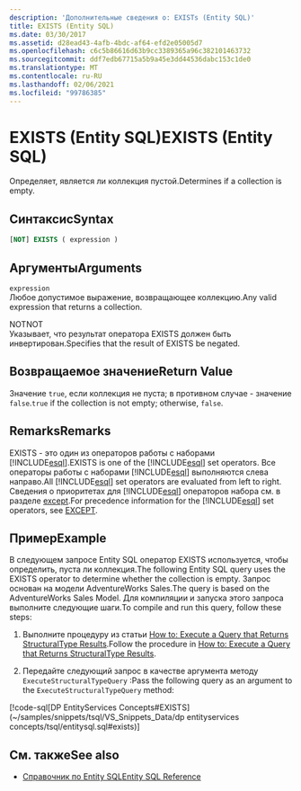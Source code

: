 ```yaml
---
description: 'Дополнительные сведения о: EXISTs (Entity SQL)'
title: EXISTS (Entity SQL)
ms.date: 03/30/2017
ms.assetid: d28ead43-4afb-4bdc-af64-efd2e05005d7
ms.openlocfilehash: c6c5b86616d63b9cc3389365a96c382101463732
ms.sourcegitcommit: ddf7edb67715a5b9a45e3dd44536dabc153c1de0
ms.translationtype: MT
ms.contentlocale: ru-RU
ms.lasthandoff: 02/06/2021
ms.locfileid: "99786385"
---
```

# <a name="exists-entity-sql"></a><span data-ttu-id="a6171-103">EXISTS (Entity SQL)</span><span class="sxs-lookup"><span data-stu-id="a6171-103">EXISTS (Entity SQL)</span></span>

<span data-ttu-id="a6171-104">Определяет, является ли коллекция пустой.</span><span class="sxs-lookup"><span data-stu-id="a6171-104">Determines if a collection is empty.</span></span>  
  
## <a name="syntax"></a><span data-ttu-id="a6171-105">Синтаксис</span><span class="sxs-lookup"><span data-stu-id="a6171-105">Syntax</span></span>  
  
```sql  
[NOT] EXISTS ( expression )  
```  
  
## <a name="arguments"></a><span data-ttu-id="a6171-106">Аргументы</span><span class="sxs-lookup"><span data-stu-id="a6171-106">Arguments</span></span>  

 `expression`  
 <span data-ttu-id="a6171-107">Любое допустимое выражение, возвращающее коллекцию.</span><span class="sxs-lookup"><span data-stu-id="a6171-107">Any valid expression that returns a collection.</span></span>  
  
 <span data-ttu-id="a6171-108">NOT</span><span class="sxs-lookup"><span data-stu-id="a6171-108">NOT</span></span>  
 <span data-ttu-id="a6171-109">Указывает, что результат оператора EXISTS должен быть инвертирован.</span><span class="sxs-lookup"><span data-stu-id="a6171-109">Specifies that the result of EXISTS be negated.</span></span>  
  
## <a name="return-value"></a><span data-ttu-id="a6171-110">Возвращаемое значение</span><span class="sxs-lookup"><span data-stu-id="a6171-110">Return Value</span></span>  

 <span data-ttu-id="a6171-111">Значение `true`, если коллекция не пуста; в противном случае - значение `false`.</span><span class="sxs-lookup"><span data-stu-id="a6171-111">`true` if the collection is not empty; otherwise, `false`.</span></span>  
  
## <a name="remarks"></a><span data-ttu-id="a6171-112">Remarks</span><span class="sxs-lookup"><span data-stu-id="a6171-112">Remarks</span></span>  

 <span data-ttu-id="a6171-113">EXISTS - это один из операторов работы с наборами [!INCLUDE[esql](../../../../../../includes/esql-md.md)].</span><span class="sxs-lookup"><span data-stu-id="a6171-113">EXISTS is one of the [!INCLUDE[esql](../../../../../../includes/esql-md.md)] set operators.</span></span> <span data-ttu-id="a6171-114">Все операторы работы с наборами [!INCLUDE[esql](../../../../../../includes/esql-md.md)] выполняются слева направо.</span><span class="sxs-lookup"><span data-stu-id="a6171-114">All [!INCLUDE[esql](../../../../../../includes/esql-md.md)] set operators are evaluated from left to right.</span></span> <span data-ttu-id="a6171-115">Сведения о приоритетах для [!INCLUDE[esql](../../../../../../includes/esql-md.md)] операторов набора см. в разделе [except](except-entity-sql.md).</span><span class="sxs-lookup"><span data-stu-id="a6171-115">For precedence information for the [!INCLUDE[esql](../../../../../../includes/esql-md.md)] set operators, see [EXCEPT](except-entity-sql.md).</span></span>  
  
## <a name="example"></a><span data-ttu-id="a6171-116">Пример</span><span class="sxs-lookup"><span data-stu-id="a6171-116">Example</span></span>  

 <span data-ttu-id="a6171-117">В следующем запросе Entity SQL оператор EXISTS используется, чтобы определить, пуста ли коллекция.</span><span class="sxs-lookup"><span data-stu-id="a6171-117">The following Entity SQL query uses the EXISTS operator to determine whether the collection is empty.</span></span> <span data-ttu-id="a6171-118">Запрос основан на модели AdventureWorks Sales.</span><span class="sxs-lookup"><span data-stu-id="a6171-118">The query is based on the AdventureWorks Sales Model.</span></span> <span data-ttu-id="a6171-119">Для компиляции и запуска этого запроса выполните следующие шаги.</span><span class="sxs-lookup"><span data-stu-id="a6171-119">To compile and run this query, follow these steps:</span></span>  
  
1. <span data-ttu-id="a6171-120">Выполните процедуру из статьи [How to: Execute a Query that Returns StructuralType Results](../how-to-execute-a-query-that-returns-structuraltype-results.md).</span><span class="sxs-lookup"><span data-stu-id="a6171-120">Follow the procedure in [How to: Execute a Query that Returns StructuralType Results](../how-to-execute-a-query-that-returns-structuraltype-results.md).</span></span>  
  
2. <span data-ttu-id="a6171-121">Передайте следующий запрос в качестве аргумента методу `ExecuteStructuralTypeQuery` :</span><span class="sxs-lookup"><span data-stu-id="a6171-121">Pass the following query as an argument to the `ExecuteStructuralTypeQuery` method:</span></span>  
  
 [!code-sql[DP EntityServices Concepts#EXISTS](~/samples/snippets/tsql/VS_Snippets_Data/dp entityservices concepts/tsql/entitysql.sql#exists)]  
  
## <a name="see-also"></a><span data-ttu-id="a6171-122">См. также</span><span class="sxs-lookup"><span data-stu-id="a6171-122">See also</span></span>

- [<span data-ttu-id="a6171-123">Справочник по Entity SQL</span><span class="sxs-lookup"><span data-stu-id="a6171-123">Entity SQL Reference</span></span>](entity-sql-reference.md)

